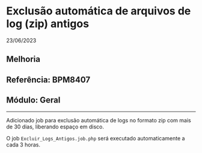 # Exclusão automática de arquivos de log (zip) antigos
23/06/2023
## Melhoria
## Referência: BPM8407
## Módulo: Geral
***

Adicionado job para exclusão automática de logs no formato zip com mais de 30 dias, liberando espaço em disco.

O job `Excluir_Logs_Antigos.job.php` será executado automaticamente a cada 3 horas.